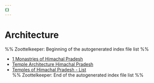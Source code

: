 ```yaml
---
{}
---
```

   
# Architecture   
%% Zoottelkeeper: Beginning of the autogenerated index file list  %%   
   
-  [1 Monastries of Himachal Pradesh](../../03%20Culture%20of%20Himachal%20Pradesh/Architecture/1%20Monastries%20of%20Himachal%20Pradesh/1%20Monastries%20of%20Himachal%20Pradesh.md)   
-  [Temple Architecture Himachal Pradesh](../../03%20Culture%20of%20Himachal%20Pradesh/Architecture/Temple%20Architecture%20Himachal%20Pradesh.md)   
-  [Temples of Himachal Pradesh - List](../../03%20Culture%20of%20Himachal%20Pradesh/Architecture/Temples%20of%20Himachal%20Pradesh%20-%20List.md)   
%% Zoottelkeeper: End of the autogenerated index file list  %%